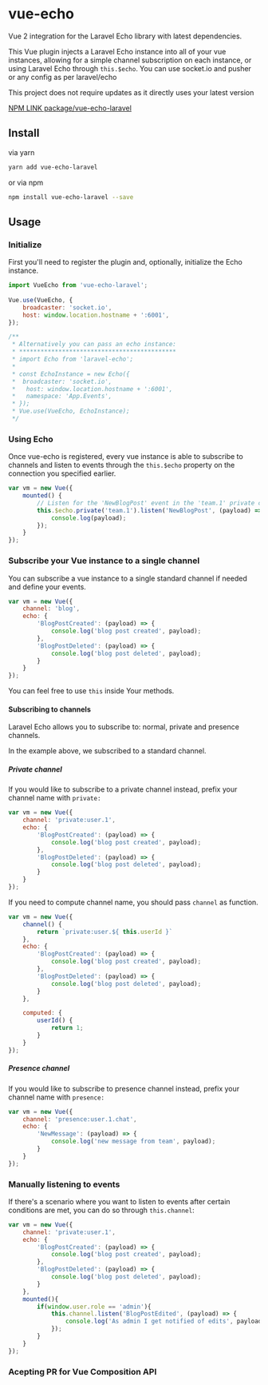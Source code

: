 # vue-echo
Vue 2 integration for the Laravel Echo library with latest dependencies.

This Vue plugin injects a Laravel Echo instance into all of your vue instances, allowing for a simple channel subscription on each instance, or using Laravel Echo through `this.$echo`.
You can use socket.io and pusher or any config as per laravel/echo

This project does not require updates as it directly uses your latest version

[NPM LINK package/vue-echo-laravel ](https://www.npmjs.com/package/vue-echo-laravel)

## Install

via yarn
``` bash
yarn add vue-echo-laravel
```

or via npm

``` bash
npm install vue-echo-laravel --save
```

## Usage

### Initialize
First you'll need to register the plugin and, optionally, initialize the Echo instance.

``` js
import VueEcho from 'vue-echo-laravel';
  
Vue.use(VueEcho, {
    broadcaster: 'socket.io',
    host: window.location.hostname + ':6001',
});

/**
 * Alternatively you can pass an echo instance:
 * ********************************************
 * import Echo from 'laravel-echo';
 * 
 * const EchoInstance = new Echo({
 *  broadcaster: 'socket.io',
 *   host: window.location.hostname + ':6001',
 *   namespace: 'App.Events',
 * });
 * Vue.use(VueEcho, EchoInstance);
 */
```

### Using Echo
Once vue-echo is registered, every vue instance is able to subscribe to channels and listen to events through the `this.$echo` property on the connection you specified earlier.

```js
var vm = new Vue({
    mounted() {
        // Listen for the 'NewBlogPost' event in the 'team.1' private channel
        this.$echo.private('team.1').listen('NewBlogPost', (payload) => {
            console.log(payload);
        });
    }
});
```

### Subscribe your Vue instance to a single channel
You can subscribe a vue instance to a single standard channel if needed and define your events.

```js
var vm = new Vue({
    channel: 'blog',
    echo: {
        'BlogPostCreated': (payload) => {
            console.log('blog post created', payload);
        },
        'BlogPostDeleted': (payload) => {
            console.log('blog post deleted', payload);
        }
    }
});
```

You can feel free to use `this` inside Your methods. 

#### Subscribing to channels

Laravel Echo allows you to subscribe to: normal, private and presence channels.

In the example above, we subscribed to a standard channel.

##### Private channel
If you would like to subscribe to a private channel instead, prefix your channel name with `private:`

```js
var vm = new Vue({
    channel: 'private:user.1',
    echo: {
        'BlogPostCreated': (payload) => {
            console.log('blog post created', payload);
        },
        'BlogPostDeleted': (payload) => {
            console.log('blog post deleted', payload);
        }
    }
});
```

If you need to compute channel name, you should pass `channel` as function.

```js
var vm = new Vue({
    channel() {
        return `private:user.${ this.userId }`
    },
    echo: {
        'BlogPostCreated': (payload) => {
            console.log('blog post created', payload);
        },
        'BlogPostDeleted': (payload) => {
            console.log('blog post deleted', payload);
        }
    },

    computed: {
        userId() {
            return 1;
        }
    }
});
````


##### Presence channel

If you would like to subscribe to presence channel instead, prefix your channel name with `presence:`

```js
var vm = new Vue({
    channel: 'presence:user.1.chat',
    echo: {
        'NewMessage': (payload) => {
            console.log('new message from team', payload);
        }
    }
});
```

### Manually listening to events

If there's a scenario where you want to listen to events after certain conditions are met, you can do so through `this.channel`:

```js
var vm = new Vue({
    channel: 'private:user.1',
    echo: {
        'BlogPostCreated': (payload) => {
            console.log('blog post created', payload);
        },
        'BlogPostDeleted': (payload) => {
            console.log('blog post deleted', payload);
        }
    },
    mounted(){
        if(window.user.role == 'admin'){
            this.channel.listen('BlogPostEdited', (payload) => {
                console.log('As admin I get notified of edits', payload);
            });
        }
    }
});
```



### Acepting PR for Vue Composition API 
